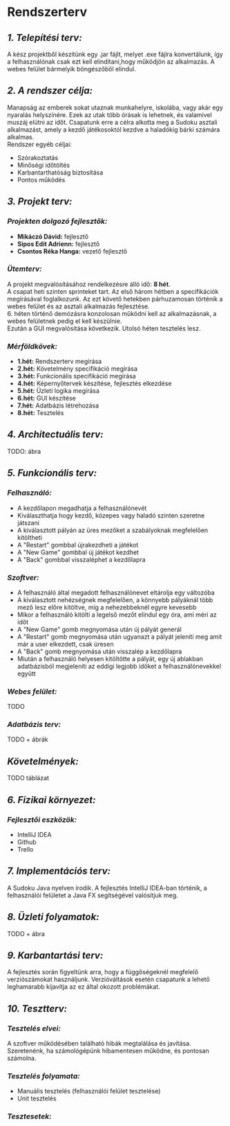 # **Rendszerterv**

## ***1. Telepítési terv:***
A kész projektből készítünk egy .jar fájlt, melyet .exe fájlra konvertálunk, így a felhasználónak csak ezt kell elindítani,hogy működjön az alkalmazás. A webes felület bármelyik böngészőből elindul.

## ***2. A rendszer célja:***
Manapság az emberek sokat utaznak munkahelyre, iskolába, vagy akár egy nyaralás helyszínére. Ezek az utak több órásak is lehetnek, és valamivel muszáj elütni az időt. Csapatunk erre a célra alkotta meg a Sudoku asztali alkalmazást, amely a kezdő játékosoktól kezdve a haladókig bárki számára alkalmas. <br>
Rendszer egyéb céljai:
- Szórakoztatás
- Minőségi időtöltés
- Karbantarthatóság biztosítása
- Pontos működés

## ***3. Projekt terv:***
### ***Projekten dolgozó fejlesztők:***
- **Mikáczó Dávid:** fejlesztő
- **Sipos Edit Adrienn:** fejlesztő
- **Csontos Réka Hanga:** vezető fejlesztő

### ***Ütemterv:***
A projekt megvalósításához rendelkezésre álló idő: **8 hét**. <br>
A csapat heti szinten sprinteket tart. Az első három hétben a specifikációk megírásával foglalkozunk. Az ezt követő hetekben párhuzamosan történik a webes felület és az asztali alkalmazás fejlesztése. <br> 
6. héten történő demózásra konzolosan működni kell az alkalmazásnak, a webes felületnek pedig el kell készülnie. <br>
Ezután a GUI megvalósítása következik. Utolsó héten tesztelés lesz.

### ***Mérföldkövek:***
- **1.hét:** Rendszerterv megírása
- **2.hét:** Követelmény specifikáció megírása
- **3.hét:** Funkcionális specifikáció megírása
- **4.hét:** Képernyőtervek készítése, fejlesztés elkezdése
- **5.hét:** Üzleti logika megírása
- **6.hét:** GUI készítése
- **7.hét:** Adatbázis létrehozása
- **8.hét:** Tesztelés

## ***4. Architectuális terv:***
TODO: ábra

## ***5. Funkcionális terv:***
### ***Felhasználó:***
- A kezdőlapon megadhatja a felhasználónevét
- Kiválaszthatja hogy kezdő, közepes vagy haladó szinten szeretne játszani
- A kiválasztott pályán az üres mezőket a szabályoknak megfelelően kitöltheti
- A "Restart" gombbal újrakezdheti a játékot
- A "New Game" gombbal új játékot kezdhet
- A "Back" gombbal visszaléphet a kezdőlapra

### ***Szoftver:***
- A felhasználó által megadott felhasználónevet eltárolja egy változóba
- A kiválasztott nehézségnek megfelelően, a könnyebb pályáknál több mező lesz előre kitöltve, míg a nehezebbeknél egyre kevesebb
- Mikor a felhasználó kitölti a legelső mezőt elindul egy óra, ami méri az időt
- A "New Game" gomb megnyomása után új pályát generál
- A "Restart" gomb megnyomása után ugyanazt a pályát jeleníti meg amit már a user elkezdett, csak üresen
- A "Back" gomb megnyomása után visszalép a kezdőlapra
- Miután a felhasználó helyesen kitöltötte a pályát, egy új ablakban adatbázisból megjeleníti az eddigi legjobb időket a felhasználónevekkel együtt

### ***Webes felület:***
TODO


### ***Adatbázis terv:***
TODO + ábrák

## ***Követelmények:***
TODO táblázat

## ***6. Fizikai környezet:***
### ***Fejlesztői eszközök:***
- IntelliJ IDEA
- Github
- Trello
  
## ***7. Implementációs terv:***
A Sudoku Java nyelven írodik. A fejlesztés IntelliJ IDEA-ban történik, a felhasználói felületet a Java FX segítségével valósítjuk meg.

## ***8. Üzleti folyamatok:***
TODO + ábra

## ***9. Karbantartási terv:***
A fejlesztés során figyeltünk arra, hogy a függőségeknél megfelelő verziószámokat használjunk. Verzióváltások esetén csapatunk a lehető leghamarabb kijavítja az ez által okozott problémákat.

## ***10. Tesztterv:***
### ***Tesztelés elvei:***
A szoftver működésében található hibák megtalálása és javítása.
Szeretenénk, ha számológépünk hibamentesen működne, és pontosan számolna.

### ***Tesztelés folyamata:***
- Manuális tesztelés (felhasználói felület tesztelése)
- Unit tesztelés

### ***Tesztesetek:***